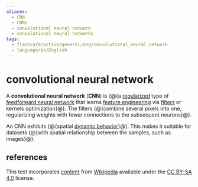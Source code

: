 ```yaml
---
aliases:
  - CNN
  - CNNs
  - convolutional neural network
  - convolutional neural networks
tags:
  - flashcard/active/general/eng/convolutional_neural_network
  - language/in/English
---
```


# convolutional neural network

A __convolutional neural network__ (__CNN__) is {@{a [regularized](regularization%20(mathematics).md) type of [feedforward neural network](feedforward%20neural%20network.md) that learns [feature engineering](feature%20engineering.md) via [filters](filter%20(signal%20processing).md) or kernels optimization}@}. The filters {@{combine several pixels into one, regularizing weights with fewer connections to the subsequent neurons}@}. <!--SR:!2026-06-08,503,310!2025-09-10,296,290-->

An CNN exhibits {@{spatial [dynamic behavior](dynamical%20system.md)}@}. This makes it suitable for datasets {@{with spatial relationship between the samples, such as images}@}. <!--SR:!2027-05-24,806,330!2025-06-01,269,330-->

## references

This text incorporates [content](https://en.wikipedia.org/wiki/convolutional_neural_network) from [Wikipedia](Wikipedia.md) available under the [CC BY-SA 4.0](https://creativecommons.org/licenses/by-sa/4.0/) license.
